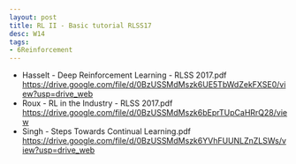 ```yaml
---
layout: post
title: RL II - Basic tutorial RLSS17
desc: W14
tags:
- 6Reinforcement
---
```



* Hasselt - Deep Reinforcement Learning - RLSS 2017.pdf
https://drive.google.com/file/d/0BzUSSMdMszk6UE5TbWdZekFXSE0/view?usp=drive_web
* Roux - RL in the Industry - RLSS 2017.pdf
https://drive.google.com/file/d/0BzUSSMdMszk6bEprTUpCaHRrQ28/view
* Singh - Steps Towards Continual Learning.pdf
https://drive.google.com/file/d/0BzUSSMdMszk6YVhFUUNLZnZLSWs/view?usp=drive_web
